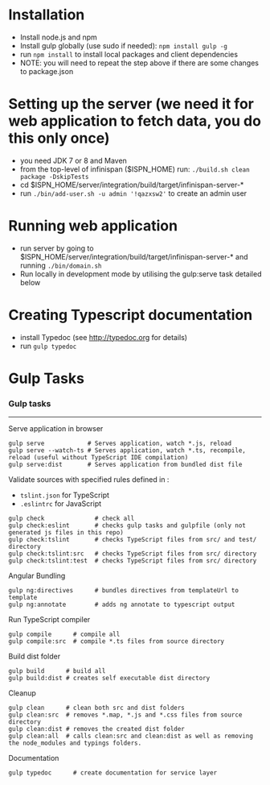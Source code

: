 # Installation

- Install node.js and npm
- Install gulp globally (use sudo if needed): `npm install gulp -g`
- run `npm install` to install local packages and client dependencies
- NOTE: you will need to repeat the step above if there are some changes to package.json

# Setting up the server (we need it for web application to fetch data, you do this only once)
- you need JDK 7 or 8 and Maven
- from the top-level of infinispan ($ISPN_HOME) run: `./build.sh clean package -DskipTests`
- cd $ISPN_HOME/server/integration/build/target/infinispan-server-*
- run `./bin/add-user.sh -u admin '!qazxsw2'` to create an admin user

#  Running web application
- run server by going to $ISPN_HOME/server/integration/build/target/infinispan-server-* and running `./bin/domain.sh`
- Run locally in development mode by utilising the gulp:serve task detailed below

# Creating Typescript documentation
- install Typedoc (see http://typedoc.org for details)
- run `gulp typedoc`

# Gulp Tasks

### Gulp tasks
-------
Serve application in browser
```
gulp serve            # Serves application, watch *.js, reload
gulp serve --watch-ts # Serves application, watch *.ts, recompile, reload (useful without TypeScript IDE compilation)
gulp serve:dist       # Serves application from bundled dist file
```

Validate sources with specified rules defined in :
* `tslint.json` for TypeScript
* `.eslintrc` for JavaScript
```
gulp check              # check all
gulp check:eslint       # checks gulp tasks and gulpfile (only not generated js files in this repo)
gulp check:tslint       # checks TypeScript files from src/ and test/ directory
gulp check:tslint:src   # checks TypeScript files from src/ directory
gulp check:tslint:test  # checks TypeScript files from src/ directory
```

Angular Bundling
```
gulp ng:directives      # bundles directives from templateUrl to template
gulp ng:annotate        # adds ng annotate to typescript output
```

Run TypeScript compiler
```
gulp compile      # compile all
gulp compile:src  # compile *.ts files from source directory
```

Build dist folder
```
gulp build      # build all
gulp build:dist # creates self executable dist directory
```

Cleanup
```
gulp clean      # clean both src and dist folders
gulp clean:src  # removes *.map, *.js and *.css files from source directory
gulp clean:dist # removes the created dist folder
gulp clean:all  # calls clean:src and clean:dist as well as removing the node_modules and typings folders.
```

Documentation
```
gulp typedoc      # create documentation for service layer
```
